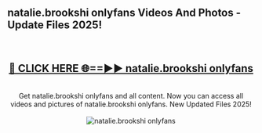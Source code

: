 <h2>natalie.brookshi onlyfans Videos And Photos - Update Files 2025!</h2>
<br>
<div align="center">
<h2><a href="https://linkcuts.com/hfmhzwbr" rel="nofollow">🔴 CLICK HERE 🌐==►► natalie.brookshi onlyfans</a></h2>
<br>
Get natalie.brookshi onlyfans and all content. Now you can access all videos and pictures of natalie.brookshi onlyfans. New Updated Files 2025!
<br>
<br>
<a href="https://linkcuts.com/hfmhzwbr" rel="nofollow" data-target="animated-image.originalLink"><img src="https://i.ibb.co.com/WyWwxjT/player-gif2.gif" alt="natalie.brookshi onlyfans" style="max-width: 100%; display: inline-block;" data-target="animated-image.originalImage"></a>
</div>
<br>